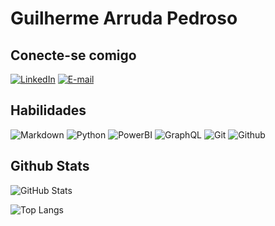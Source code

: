 # Guilherme Arruda Pedroso

## Conecte-se comigo

[![LinkedIn](https://img.shields.io/badge/LinkedIn-38F?style=for-the-badge&logo=linkedin&logoColor=0E76A8)](https://www.linkedin.com/in/guilherme-arruda-pedroso/)
[![E-mail](https://img.shields.io/badge/Email-38F?style=for-the-badge&logo=gmail)](mailto:guilherme.apedroso@gmail.com)

## Habilidades

![Markdown](https://img.shields.io/badge/Markdown-38F?style=for-the-badge&logo=markdown)
![Python](https://img.shields.io/badge/Python-38F?style=for-the-badge&logo=python)
![PowerBI](https://img.shields.io/badge/PowerBI-38F?style=for-the-badge&logo=powerbi)
![GraphQL](https://img.shields.io/badge/GraphQL-38F?style=for-the-badge&logo=graphql)
![Git](https://img.shields.io/badge/Git-38F?style=for-the-badge&logo=git)
![Github](https://img.shields.io/badge/Github-38F?style=for-the-badge&logo=github)

## Github Stats

![GitHub Stats](https://github-readme-stats.vercel.app/api?username=GuiArrP&theme=transparent&bg_color=38F&border_color=30A3DC&show_icons=true&icon_color=FFFF&title_color=FFFF&text_color=FFF)

![Top Langs](https://github-readme-stats-git-masterrstaa-rickstaa.vercel.app/api/top-langs/?username=GuiArrP&bg_color=38F&border_color=30A3DC&title_color=FFFF&text_color=FFF)
